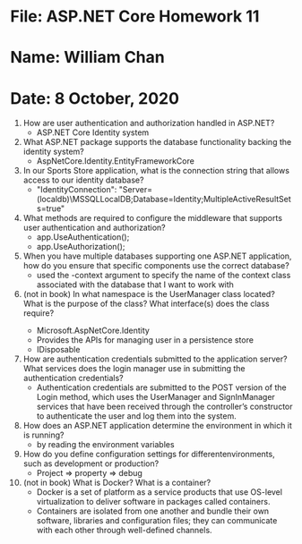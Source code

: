 # File: ASP.NET Core Homework 11
# Name: William Chan
# Date: 8 October, 2020

1. How are user authentication and authorization handled in ASP.NET?
	- ASP.NET Core Identity system
2. What ASP.NET package supports the database functionality backing the identity system?
	- AspNetCore.Identity.EntityFrameworkCore
3. In our Sports Store application, what is the connection string that allows access to our identity
database?
	- "IdentityConnection": "Server=(localdb)\\MSSQLLocalDB;Database=Identity;MultipleActiveResultSets=true"
4. What methods are required to configure the middleware that supports user authentication and authorization?
	- app.UseAuthentication();
	- app.UseAuthorization();
5. When you have multiple databases supporting one ASP.NET application, how do you ensure that
specific components use the correct database?
	- used the -context argument to specify the name of
the context class associated with the database that I want to work with
6. (not in book) In what namespace is the UserManager<T> class located? What is the purpose of the
class? What interface(s) does the class require?
	- Microsoft.AspNetCore.Identity 
	- Provides the APIs for managing user in a persistence store
	- IDisposable
7. How are authentication credentials submitted to the application server? What services does the login
manager use in submitting the authentication credentials?
	- Authentication credentials are submitted to the POST version of the Login method, which uses the
UserManager<IdentityUser> and SignInManager<IdentityUser> services that have been received through the controller’s
constructor to authenticate the user and log them into the system.
8. How does an ASP.NET application determine the environment in which it is running?
	- by reading the environment variables 
9. How do you define configuration settings for differentenvironments, such as development or production?
	- Project => property => debug
10. (not in book) What is Docker? What is a container?
	- Docker is a set of platform as a service products that use OS-level virtualization to deliver software in packages called containers.
	- Containers are isolated from one another and bundle their own software, libraries and configuration files; they can communicate with each other through well-defined channels.
